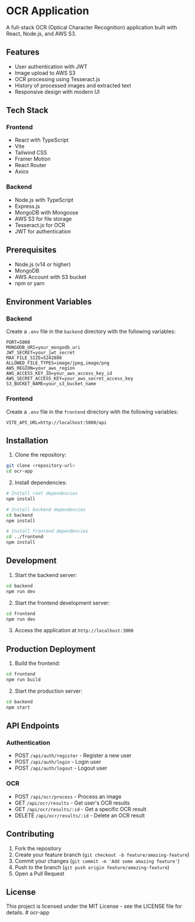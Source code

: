 # OCR Application

A full-stack OCR (Optical Character Recognition) application built with React, Node.js, and AWS S3.

## Features

- User authentication with JWT
- Image upload to AWS S3
- OCR processing using Tesseract.js
- History of processed images and extracted text
- Responsive design with modern UI

## Tech Stack

### Frontend

- React with TypeScript
- Vite
- Tailwind CSS
- Framer Motion
- React Router
- Axios

### Backend

- Node.js with TypeScript
- Express.js
- MongoDB with Mongoose
- AWS S3 for file storage
- Tesseract.js for OCR
- JWT for authentication

## Prerequisites

- Node.js (v14 or higher)
- MongoDB
- AWS Account with S3 bucket
- npm or yarn

## Environment Variables

### Backend

Create a `.env` file in the `backend` directory with the following variables:

```env
PORT=5000
MONGODB_URI=your_mongodb_uri
JWT_SECRET=your_jwt_secret
MAX_FILE_SIZE=5242880
ALLOWED_FILE_TYPES=image/jpeg,image/png
AWS_REGION=your_aws_region
AWS_ACCESS_KEY_ID=your_aws_access_key_id
AWS_SECRET_ACCESS_KEY=your_aws_secret_access_key
S3_BUCKET_NAME=your_s3_bucket_name
```

### Frontend

Create a `.env` file in the `frontend` directory with the following variables:

```env
VITE_API_URL=http://localhost:5000/api
```

## Installation

1. Clone the repository:

```bash
git clone <repository-url>
cd ocr-app
```

2. Install dependencies:

```bash
# Install root dependencies
npm install

# Install backend dependencies
cd backend
npm install

# Install frontend dependencies
cd ../frontend
npm install
```

## Development

1. Start the backend server:

```bash
cd backend
npm run dev
```

2. Start the frontend development server:

```bash
cd frontend
npm run dev
```

3. Access the application at `http://localhost:3000`

## Production Deployment

1. Build the frontend:

```bash
cd frontend
npm run build
```

2. Start the production server:

```bash
cd backend
npm start
```

## API Endpoints

### Authentication

- POST `/api/auth/register` - Register a new user
- POST `/api/auth/login` - Login user
- POST `/api/auth/logout` - Logout user

### OCR

- POST `/api/ocr/process` - Process an image
- GET `/api/ocr/results` - Get user's OCR results
- GET `/api/ocr/results/:id` - Get a specific OCR result
- DELETE `/api/ocr/results/:id` - Delete an OCR result

## Contributing

1. Fork the repository
2. Create your feature branch (`git checkout -b feature/amazing-feature`)
3. Commit your changes (`git commit -m 'Add some amazing feature'`)
4. Push to the branch (`git push origin feature/amazing-feature`)
5. Open a Pull Request

## License

This project is licensed under the MIT License - see the LICENSE file for details.
#   o c r - a p p  
 